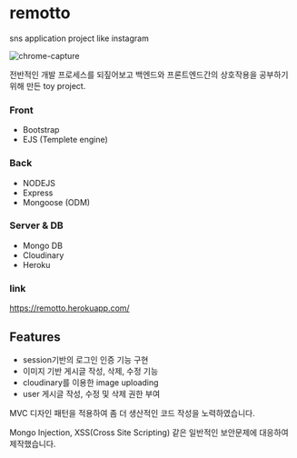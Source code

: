 # remotto

sns application project like instagram

![chrome-capture](https://user-images.githubusercontent.com/72514247/107004317-72654f80-67d1-11eb-8d5a-ae071d93c163.gif)

전반적인 개발 프로세스를 되짚어보고 백엔드와 프론트엔드간의 상호작용을 공부하기위해 만든 toy project.

### Front

- Bootstrap
- EJS (Templete engine)

### Back

- NODEJS
- Express
- Mongoose (ODM)

### Server & DB

- Mongo DB
- Cloudinary
- Heroku

### link

https://remotto.herokuapp.com/


## Features

- session기반의 로그인 인증 기능 구현
- 이미지 기반 게시글 작성, 삭제, 수정 기능
- cloudinary를 이용한 image uploading
- user 게시글 작성, 수정 및 삭제 권한 부여

MVC 디자인 패턴을 적용하여 좀 더 생산적인 코드 작성을 노력하였습니다.

Mongo Injection, XSS(Cross Site Scripting) 같은 일반적인 보안문제에 대응하여 제작했습니다.

